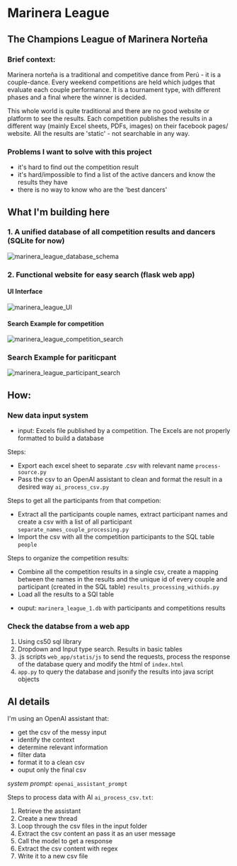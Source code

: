 # Marinera League #
## The Champions League of Marinera Norteña ##

### Brief context: ###
Marinera norteña is a traditional and competitive dance from Perú - it is a couple-dance. Every weekend competitions are held which judges that evaluate each couple performance. 
It is a tournament type, with different phases and a final where the winner is decided. 

This whole world is quite traditional and there are no good website or platform to see the results. 
Each competition publishes the results in a different way (mainly Excel sheets, PDFs, images) on their facebook pages/ website. All the results are 'static' - not searchable in any way. 

### Problems I want to solve with this project ###

- it's hard to find out the competition result
- it's hard/impossible to find a list of the active dancers and know the results they have
- there is no way to know who are the 'best dancers'

## What I'm building here ##

### 1. A unified database of all competition results and dancers (SQLite for now) ###
  ![marinera_league_database_schema](https://github.com/user-attachments/assets/57780668-effb-40dd-928c-1858accda836)

### 2. Functional website for easy search (flask web app) ###
#### UI Interface ####
  ![marinera_league_UI](https://github.com/user-attachments/assets/ae26d2ee-d4be-4876-a95b-463023d085d4)
#### Search Example for competition ####
  ![marinera_league_competition_search](https://github.com/user-attachments/assets/5bac089e-f943-41cb-a43e-04b45c6bfe45)
### Search Example for pariticpant ###
  ![marinera_league_participant_search](https://github.com/user-attachments/assets/a7343ca4-5cd6-4012-ad8c-debb00f2fbf1)

## How: ##
### New data input system ###

- input: Excels file published by a competition.
  The Excels are not properly formatted to build a database

Steps: 
* Export each excel sheet to separate .csv with relevant name `process-source.py`
* Pass the csv to an OpenAI assistant to clean and format the result in a desired way `ai_process_csv.py`
   
Steps to get all the participants from that competion:
* Extract all the participants couple names, extract participant names and create a csv with a list of all participant `separate_names_couple_processing.py`
* Import the csv with all the competition participants to the SQL table `people`

Steps to organize the competition results:
* Combine all the competition results in a single csv, create a mapping between the names in the results and the unique id of every couple and participant (created in the SQL table) `results_processing_withids.py`
* Load all the results to a SQl table

- ouput: `marinera_league_1.db` with participants and competitions results

### Check the databse from a web app ###

1. Using cs50 sql library
2. Dropdown and Input type search. Results in basic tables
3. .js scripts `web_app/statis/js` to send the requests, process the response of the database query and modify the html of `index.html`
4. `app.py` to query the database and jsonify the results into java script objects

## AI details ##

I'm using an OpenAI assistant that:
- get the csv of the messy input
- identify the context
- determine relevant information
- filter data
- format it to a clean csv
- ouput only the final csv

*system prompt:* `openai_assistant_prompt`

Steps to process data with AI `ai_process_csv.txt`:
1. Retrieve the assistant
2. Create a new thread
3. Loop through the csv files in the input folder
4. Extract the csv content an pass it as an user message
5. Call the model to get a response
6. Extract the csv content with regex
7. Write it to a new csv file





